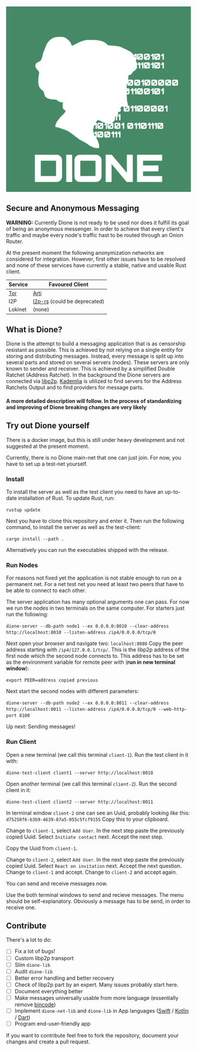 ![Dione Logo without Text](./assets/logo_w_name.svg)
## Secure and Anonymous Messaging
__WARNING:__ Currently Dione is not ready to be used nor does it fulfill its goal of being an anonymous messenger.
In order to achieve that every client's traffic and maybe every node's traffic hast to be routed through an Onion Router.

At the present moment the following anonymization networks are considered for integration.
However, first other issues have to be resolved and none of these services have currently a stable, native and usable Rust client.

| Service | Favoured Client |
|---------|-----------------|
| [Tor](https://www.torproject.org) | [Arti](https://gitlab.torproject.org/tpo/core/arti)|
| I2P     | [I2p-rs](https://github.com/i2p/i2p-rs) (could be deprecated) |
| Lokinet | (none)          |


## What is Dione?

Dione is the attempt to build a messaging application that is as censorship resistant as possible.
This is achieved by not relying on a single entity for storing and distributing messages.
Instead, every message is split up into several parts and stored on several servers (nodes). These servers are only known
to sender and receiver. This is achieved by a simplified Double Ratchet (Address Ratchet). In the background
the Dione servers are connected via [libp2p](https://libp2p.io). [Kademlia](https://en.wikipedia.org/wiki/Kademlia) is utilized to find servers for the Address Ratchets
Output and to find providers for message parts.

#### A more detailed description will follow. In the process of standardizing and improving of Dione breaking changes are very likely

## Try out Dione yourself

There is a docker image, but this is still under heavy development and not suggested at the present moment.

Currently, there is no Dione main-net that one can just join. For now, you have to set up a test-net yourself.

### Install
To install the server as well as the test client you need to have an up-to-date installation of Rust.
To update Rust, run:

```rustup update```

Next you have to clone this repository and enter it. Then run the following command, to install the server as well as the test-client:

```cargo install --path .```

Alternatively you can run the executables shipped with the release.

### Run Nodes

For reasons not fixed yet the application is not stable enough to run on a permanent net. For a net test net you need at least two peers
that have to be able to connect to each other.

The server application has many optional arguments one can pass. For now we run the nodes in two terminals on the same computer. For starters just run the following:

`dione-server --db-path node1 --ex 0.0.0.0:8010 --clear-address http://localhost:8010 --listen-address /ip4/0.0.0.0/tcp/0`

Next open your browser and navigate two: `localhost:8080` Copy the peer address starting with `/ip4/127.0.0.1/tcp/`.
This is the libp2p address of the first node which the second node connects to. This address has to be set as the environment variable for remote peer with (**run in new terminal window**):

`export PEER=address copied previous`

Next start the second nodes with different parameters:

`dione-server --db-path node2 --ex 0.0.0.0:8011 --clear-address http://localhost:8011 --listen-address /ip4/0.0.0.0/tcp/0 --web-http-port 8100`

Up next: Sending messages!

### Run Client

Open a new terminal (we call this terminal `client-1`). Run the test client in it with:

`dione-test-client client1 --server http://localhost:8010`

Open another terminal (we call this terminal `client-2`). Run the second client in it:

`dione-test-client client2 --server http://localhost:8011`

In terminal window `client-2` one can see an Uuid, probably looking _like_ this: `d75258f6-b3b9-4639-87a5-055c5fcf9155` Copy this to your clipboard.

Change to `client-1`, select `Add User`. In the next step paste the previously copied Uuid. Select `Initiate contact` next. Accept the next step.

Copy the Uuid from `client-1`.

Change to `client-2`, select `Add User`. In the next step paste the previously copied Uuid. Select `React on invitation` next. Accept the next question.
Change to `client-1` and accept.
Change to `client-2` and accept again.

You can send and receive messages now.

Use the both terminal windows to send and recieve messages. The menu should be self-explanatory. Obviously a message has to be send, in order to receive one.

## Contribute

There's a lot to do:
- [ ] Fix a lot of bugs!
- [ ] Custom libp2p transport
- [ ] Slim `dione-lib`
- [ ] Audit `dione-lib`
- [ ] Better error handling and better recovery
- [ ] Check of libp2p part by an expert. Many issues probably start here.
- [ ] Document everything better
- [ ] Make messages universally usable from more language (essentially remove [bincode](https://github.com/servo/bincode))
- [ ] Implement `dione-net-lib` and `dione-lib` in App languages ([Swift](https://swift.org) / [Kotlin](https://kotlinlang.org) / [Dart](https://dart.dev))
- [ ] Program end-user-friendly app

If you want to contribute feel free to fork the repository, document your changes and create a pull request.